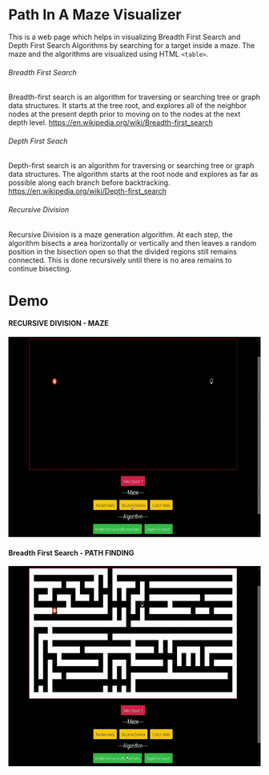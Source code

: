 # Path In A Maze Visualizer
This is a web page which helps in visualizing Breadth First Search and Depth First Search Algorithms by searching for a target inside a maze. The maze and the algorithms are visualized using HTML `<table>`. 

###### Breadth First Search	
Breadth-first search is an algorithm for traversing or searching tree or graph data structures. It starts at the tree root, and explores all of the neighbor nodes at the present depth prior to moving on to the nodes at the next depth level. https://en.wikipedia.org/wiki/Breadth-first_search


###### Depth First Seach
Depth-first search is an algorithm for traversing or searching tree or graph data structures. The algorithm starts at the root node and explores as far as possible along each branch before backtracking. https://en.wikipedia.org/wiki/Depth-first_search


###### Recursive Division
Recursive Division is a maze generation algorithm. At each step, the algorithm bisects a area horizontally or vertically and then leaves a random position in the bisection open so that the divided regions still remains connected. This is done recursively until there is no area remains to continue bisecting.


# Demo

#### RECURSIVE DIVISION - MAZE

<!-- ![](./Components/Gifs/RecursiveDivision.gif) -->

<img src="./Components/Gifs/RecursiveDivision.gif" width="750" height="400">

#### Breadth First Search - PATH FINDING

<!-- ![](./Components/Gifs/BFS.gif) -->

<img src="./Components/Gifs/BFS.gif" width="750" height="400">